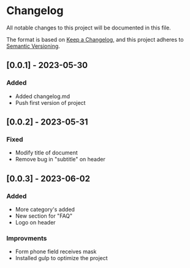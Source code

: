 # Changelog

All notable changes to this project will be documented in this file.

The format is based on [Keep a Changelog](https://keepachangelog.com/en/1.0.0/),
and this project adheres to [Semantic Versioning](https://semver.org/spec/v2.0.0.html).



## [0.0.1] - 2023-05-30

### Added

- Added changelog.md
- Push first version of project

## [0.0.2] - 2023-05-31

### Fixed

- Modify title of document
- Remove bug in "subtitle" on header

## [0.0.3] - 2023-06-02

### Added

- More category's added
- New section for "FAQ"
- Logo on header

### Improvments

- Form phone field receives mask
- Installed gulp to optimize the project